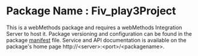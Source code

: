 # Package Name : Fiv_play3Project
This is a webMethods package and requires a webMethods Integration Server to host it. Package versioning and configuration can be found in the package [manifest](./Fiv_play3Project/manifest.v3) file. Service and API documentation is available on the package's home page http://&lt;server&gt;:&lt;port&gt;/&lt;packagename>.